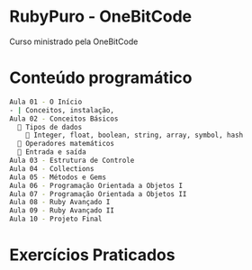 # RubyPuro - OneBitCode

Curso ministrado pela OneBitCode

# Conteúdo programático
```sh
Aula 01 - O Início
- | Conceitos, instalação, 
Aula 02 - Conceitos Básicos
  🔷 Tipos de dados
    🔸 Integer, float, boolean, string, array, symbol, hash
  🔷 Operadores matemáticos
  🔷 Entrada e saída
Aula 03 - Estrutura de Controle
Aula 04 - Collections
Aula 05 - Métodos e Gems
Aula 06 - Programação Orientada a Objetos I
Aula 07 - Programação Orientada a Objetos II
Aula 08 - Ruby Avançado I
Aula 09 - Ruby Avançado II
Aula 10 - Projeto Final
```

# Exercícios Praticados
